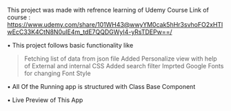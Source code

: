 This project was made with refrence learning of Udemy Course Link of course : https://www.udemy.com/share/101WH43@wwyYM0cak5hHr3svhoFO2xHTlwEcC33K4CtN8N0uIE4m_tdE7QQDGWyI4-yRsTDEPw==/

 • This project follows basic functionality like 
 > Fetching list of data from json file
 > Added Personalize view with help of External and internal CSS
 > Added search filter
 > Imprted Google Fonts for changing Font Style

 • All Of the Running app is structured with Class Base Component

 • Live Preview of This App
 
 
